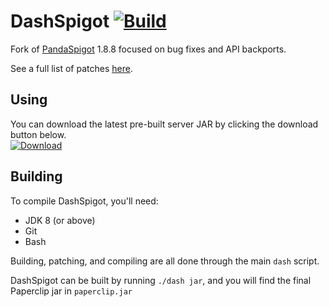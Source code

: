 # DashSpigot [![Build](https://jenkins.dashnetwork.xyz/job/DashSpigot/badge/icon)](https://jenkins.dashnetwork.xyz/job/DashSpigot/)
Fork of [PandaSpigot](https://github.com/hpfxd/PandaSpigot) 1.8.8 focused on bug fixes and API backports.

See a full list of patches [here](./patches/dashspigot/).

## Using
You can download the latest pre-built server JAR by clicking the download button below.  
[![Download](https://custom-icon-badges.demolab.com/badge/-Download-blue?style=for-the-badge&logo=download&logoColor=white)](https://jenkins.dashnetwork.xyz/job/DashSpigot/lastSuccessfulBuild/artifact/paperclip.jar)

## Building
To compile DashSpigot, you'll need:
- JDK 8 (or above)
- Git
- Bash

Building, patching, and compiling are all done through the main `dash` script.

DashSpigot can be built by running `./dash jar`, and you will find the final Paperclip jar in `paperclip.jar`
